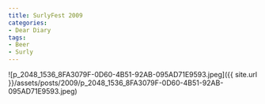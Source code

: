 ```yaml
---
title: SurlyFest 2009
categories:
- Dear Diary
tags:
- Beer
- Surly
---
```


![p_2048_1536_8FA3079F-0D60-4B51-92AB-095AD71E9593.jpeg]({{ site.url }}/assets/posts/2009/p_2048_1536_8FA3079F-0D60-4B51-92AB-095AD71E9593.jpeg)

